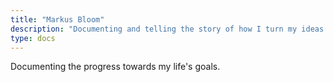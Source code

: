 ```yaml
---
title: "Markus Bloom"
description: "Documenting and telling the story of how I turn my ideas into reality, including startups, businesses, and Project Oyster, the big journey of my life."
type: docs
---
```


Documenting the progress towards my life's goals.